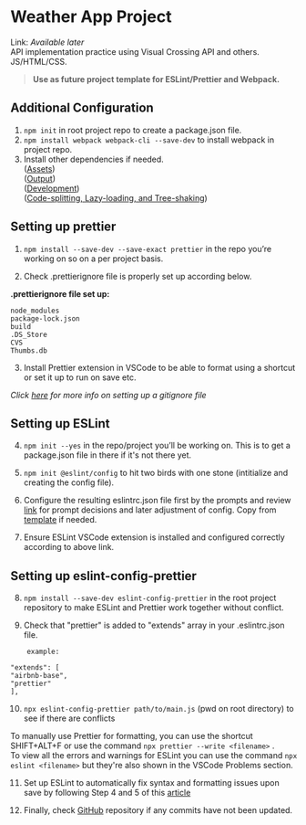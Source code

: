 # Weather App Project

Link: _Available later_  
API implementation practice using Visual Crossing API and others. JS/HTML/CSS.

> **Use as future project template for ESLint/Prettier and Webpack.**

## Additional Configuration

1. `npm init` in root project repo to create a package.json file.
2. `npm install webpack webpack-cli --save-dev` to install webpack in project repo.
3. Install other dependencies if needed.  
   ([Assets](https://webpack.js.org/guides/asset-management/))  
   ([Output](https://webpack.js.org/guides/output-management/))  
   ([Development](https://webpack.js.org/guides/development/))  
   ([Code-splitting, Lazy-loading, and Tree-shaking](https://webpack.js.org/guides//))

## Setting up prettier

1. `npm install --save-dev --save-exact prettier` in the repo you’re working on so on a per project basis.

2. Check .prettierignore file is properly set up according below.

**.prettierignore file set up:**

```
node_modules
package-lock.json
build
.DS_Store
CVS
Thumbs.db
```

3. Install Prettier extension in VSCode to be able to format using a shortcut or set it up to run on save etc.

_Click [here](https://www.freecodecamp.org/news/gitignore-file-how-to-ignore-files-and-folders-in-git/) for more info on setting up a gitignore file_

## Setting up ESLint

4. `npm init --yes` in the repo/project you’ll be working on. This is to get a package.json file in there if it's not there yet.

5. `npm init @eslint/config` to hit two birds with one stone (intitialize and creating the config file).

6. Configure the resulting eslintrc.json file first by the prompts and review [link](https://www.digitalocean.com/community/tutorials/linting-and-formatting-with-eslint-in-vs-code) for prompt decisions and later adjustment of config. Copy from [template](https://github.com/gabe-san/project-template) if needed.

7. Ensure ESLint VSCode extension is installed and configured correctly according to above link.

## Setting up eslint-config-prettier

8. `npm install --save-dev eslint-config-prettier` in the root project repository to make ESLint and Prettier work together without conflict.

9. Check that "prettier" is added to "extends" array in your .eslintrc.json file.

```
    example:

"extends": [
"airbnb-base",
"prettier"
],
```

10. `npx eslint-config-prettier path/to/main.js` (pwd on root directory) to see if there are conflicts

To manually use Prettier for formatting, you can use the shortcut SHIFT+ALT+F or use the command `npx prettier --write
<filename>` .  
To view all the errors and warnings for ESLint you can use the command `npx eslint <filename>` but they're also shown in the VSCode Problems section.

11. Set up ESLint to automatically fix syntax and formatting issues upon save by following Step 4 and 5 of this [article](https://www.digitalocean.com/community/tutorials/linting-and-formatting-with-eslint-in-vs-code)

12. Finally, check [GitHub](https://github.com/gabe-san/project-template) repository if any commits have not been updated.
